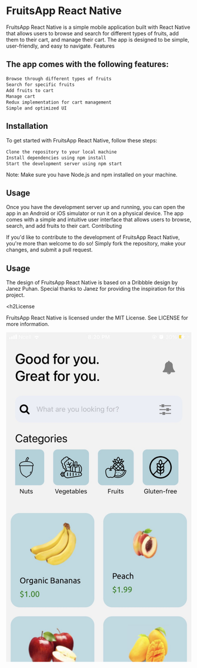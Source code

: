 <h1>FruitsApp React Native</h1>



FruitsApp React Native is a simple mobile application built with React Native that allows users to browse and search for different types of fruits, add them to their cart, and manage their cart. The app is designed to be simple, user-friendly, and easy to navigate.
Features

<h2>The app comes with the following features:</h2>

    Browse through different types of fruits
    Search for specific fruits
    Add fruits to cart
    Manage cart
    Redux implementation for cart management
    Simple and optimized UI

<h2>Installation</h2>

To get started with FruitsApp React Native, follow these steps:

    Clone the repository to your local machine
    Install dependencies using npm install
    Start the development server using npm start

Note: Make sure you have Node.js and npm installed on your machine.

<h2>Usage</h2>

Once you have the development server up and running, you can open the app in an Android or iOS simulator or run it on a physical device. The app comes with a simple and intuitive user interface that allows users to browse, search, and add fruits to their cart.
Contributing

If you'd like to contribute to the development of FruitsApp React Native, you're more than welcome to do so! Simply fork the repository, make your changes, and submit a pull request.

<h2>Usage</h2>

The design of FruitsApp React Native is based on a Dribbble design by Janez Puhan. Special thanks to Janez for providing the inspiration for this project.

<h2License</h2>

FruitsApp React Native is licensed under the MIT License. See LICENSE for more information.

![](/UI.jpg)
